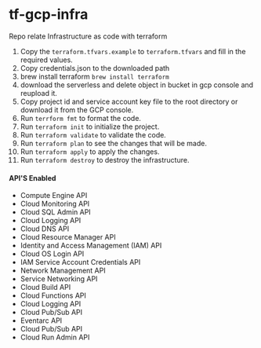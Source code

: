 # tf-gcp-infra
Repo relate Infrastructure as code with terraform 

1. Copy the `terraform.tfvars.example` to `terraform.tfvars` and fill in the required values.
2. Copy credentials.json to the downloaded path
3. brew install terraform `brew install terraform`
4. download the serverless and delete object in bucket in gcp console and reupload it.
5. Copy project id and service account key file to the root directory or download it from the GCP console.
6. Run `terrform fmt` to format the code.
7. Run `terraform init` to initialize the project.
8. Run `terraform validate` to validate the code.
9. Run `terraform plan` to see the changes that will be made.
10. Run `terraform apply` to apply the changes.
11. Run `terraform destroy` to destroy the infrastructure.



#### API'S Enabled 
- Compute Engine API	
- Cloud Monitoring API		
- Cloud SQL Admin API		
- Cloud Logging API		
- Cloud DNS API		
- Cloud Resource Manager API	
- Identity and Access Management (IAM) API		
- Cloud OS Login API					
- IAM Service Account Credentials API					
- Network Management API					
- Service Networking API
- Cloud Build API
- Cloud Functions API
- Cloud Logging API
- Cloud Pub/Sub API
- Eventarc API
- Cloud Pub/Sub API
- Cloud Run Admin API
